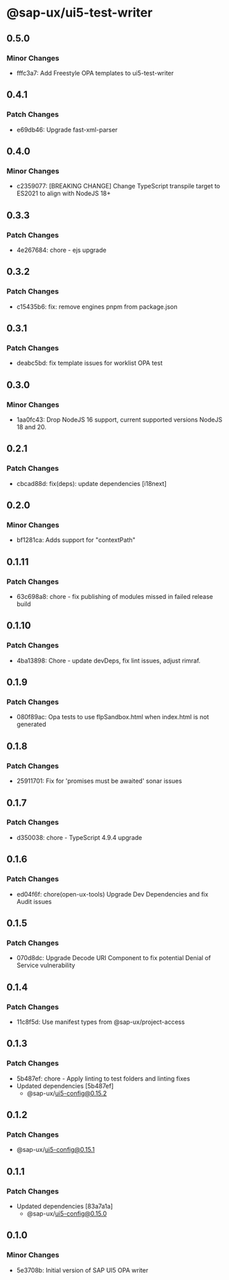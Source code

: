 # @sap-ux/ui5-test-writer

## 0.5.0

### Minor Changes

-   fffc3a7: Add Freestyle OPA templates to ui5-test-writer

## 0.4.1

### Patch Changes

-   e69db46: Upgrade fast-xml-parser

## 0.4.0

### Minor Changes

-   c2359077: [BREAKING CHANGE] Change TypeScript transpile target to ES2021 to align with NodeJS 18+

## 0.3.3

### Patch Changes

-   4e267684: chore - ejs upgrade

## 0.3.2

### Patch Changes

-   c15435b6: fix: remove engines pnpm from package.json

## 0.3.1

### Patch Changes

-   deabc5bd: fix template issues for worklist OPA test

## 0.3.0

### Minor Changes

-   1aa0fc43: Drop NodeJS 16 support, current supported versions NodeJS 18 and 20.

## 0.2.1

### Patch Changes

-   cbcad88d: fix(deps): update dependencies [i18next]

## 0.2.0

### Minor Changes

-   bf1281ca: Adds support for "contextPath"

## 0.1.11

### Patch Changes

-   63c698a8: chore - fix publishing of modules missed in failed release build

## 0.1.10

### Patch Changes

-   4ba13898: Chore - update devDeps, fix lint issues, adjust rimraf.

## 0.1.9

### Patch Changes

-   080f89ac: Opa tests to use flpSandbox.html when index.html is not generated

## 0.1.8

### Patch Changes

-   25911701: Fix for 'promises must be awaited' sonar issues

## 0.1.7

### Patch Changes

-   d350038: chore - TypeScript 4.9.4 upgrade

## 0.1.6

### Patch Changes

-   ed04f6f: chore(open-ux-tools) Upgrade Dev Dependencies and fix Audit issues

## 0.1.5

### Patch Changes

-   070d8dc: Upgrade Decode URI Component to fix potential Denial of Service vulnerability

## 0.1.4

### Patch Changes

-   11c8f5d: Use manifest types from @sap-ux/project-access

## 0.1.3

### Patch Changes

-   5b487ef: chore - Apply linting to test folders and linting fixes
-   Updated dependencies [5b487ef]
    -   @sap-ux/ui5-config@0.15.2

## 0.1.2

### Patch Changes

-   @sap-ux/ui5-config@0.15.1

## 0.1.1

### Patch Changes

-   Updated dependencies [83a7a1a]
    -   @sap-ux/ui5-config@0.15.0

## 0.1.0

### Minor Changes

-   5e3708b: Initial version of SAP UI5 OPA writer
